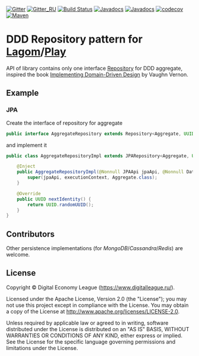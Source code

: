 [![Gitter](https://img.shields.io/badge/chat-gitter-purple.svg)](https://gitter.im/taymyr/taymyr)
[![Gitter_RU](https://img.shields.io/badge/chat-russian%20channel-purple.svg)](https://gitter.im/taymyr/taymyr_ru)
[![Build Status](https://travis-ci.org/taymyr/play-repository-java.svg?branch=develop)](https://travis-ci.org/taymyr/play-repository-java)
[![Javadocs](https://www.javadoc.io/badge/org.taymyr.play/play-repository-api-java.svg?label=JavadocAPI)](https://www.javadoc.io/doc/org.taymyr.play/play-repository-api-java)
[![Javadocs](https://www.javadoc.io/badge/org.taymyr.play/play-repository-jpa-java.svg?label=JavadocJPA)](https://www.javadoc.io/doc/org.taymyr.play/play-repository-jpa-java)
[![codecov](https://codecov.io/gh/taymyr/play-repository-java/branch/develop/graph/badge.svg)](https://codecov.io/gh/taymyr/play-repository-java)
[![Maven](https://img.shields.io/maven-central/v/org.taymyr.play/play-repository-java.svg)](https://search.maven.org/search?q=a:play-repository-java%20AND%20g:org.taymyr.play)

# DDD Repository pattern for [Lagom](https://www.lagomframework.com)/[Play](https://playframework.com)

API of library contains only one interface [Repository](https://www.javadoc.io/doc/org.taymyr.play/play-repository-api-java) for DDD aggregate, inspired the book 
[Implementing Domain-Driven Design](https://www.amazon.com/Implementing-Domain-Driven-Design-Vaughn-Vernon/dp/0321834577) by Vaughn Vernon.

## Example

### JPA

Create the interface of repository for aggregate

```java
public interface AggregateRepository extends Repository<Aggregate, UUID> { }
```

and implement it

```java
public class AggregateRepositoryImpl extends JPARepository<Aggregate, UUID> implements AggregateRepository {

    @Inject
    public AggregateRepositoryImpl(@Nonnull JPAApi jpaApi, @Nonnull DatabaseExecutionContext executionContext) {
        super(jpaApi, executionContext, Aggregate.class);
    }

    @Override
    public UUID nextIdentity() {
        return UUID.randomUUID();
    }
}
```

## Contributors

Other persistence implementations (for _MongoDB_/_Cassandra_/_Redis_) are welcome.

## License

Copyright © Digital Economy League (https://www.digitalleague.ru/).

Licensed under the Apache License, Version 2.0 (the "License"); you may not use this project except in compliance with the License. You may obtain a copy of the License at http://www.apache.org/licenses/LICENSE-2.0.

Unless required by applicable law or agreed to in writing, software distributed under the License is distributed on an "AS IS" BASIS, WITHOUT WARRANTIES OR CONDITIONS OF ANY KIND, either express or implied. See the License for the specific language governing permissions and limitations under the License.

